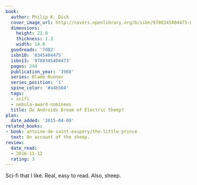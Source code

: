 ```yaml
---
book:
  author: Philip K. Dick
  cover_image_url: http://covers.openlibrary.org/b/isbn/9780345404473-L.jpg
  dimensions:
    height: 21.0
    thickness: 1.3
    width: 14.0
  goodreads: '7082'
  isbn10: '0345404475'
  isbn13: '9780345404473'
  pages: 244
  publication_year: '1968'
  series: Blade Runner
  series_position: '1'
  spine_color: '#a4b564'
  tags:
  - scifi
  - nebula-award-nominees
  title: Do Androids Dream of Electric Sheep?
plan:
  date_added: '2015-04-09'
related_books:
- book: antoine-de-saint-exupery/the-little-prince
  text: On account of the sheep.
review:
  date_read:
  - 2016-11-12
  rating: 3
---
```


Sci-fi that I like. Real, easy to read. Also, sheep.
